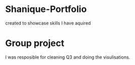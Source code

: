 # Shanique-Portfolio
created to showcase skills I have aquired 

# Group project 
I was resposible for cleaning Q3 and doing the visulisations.  
